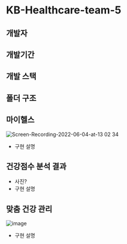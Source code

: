 # KB-Healthcare-team-5

## 개발자

## 개발기간

## 개발 스택

## 폴더 구조


## 마이헬스
![Screen-Recording-2022-06-04-at-13 02 34](https://user-images.githubusercontent.com/29668380/171987161-f7d29330-f33a-42f6-90ec-545f852408d8.gif)

* 구현 설명


## 건강점수 분석 결과
* 사진?
* 구현 설명


## 맞춤 건강 관리
![image](https://user-images.githubusercontent.com/64529155/171986966-fecf7011-b04c-43d9-b69c-2dc91df92b8b.png)
* 구현 설명
